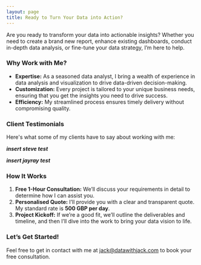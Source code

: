 ```yaml
---
layout: page
title: Ready to Turn Your Data into Action?
---
```


Are you ready to transform your data into actionable insights? Whether you need to create a brand new report, enhance existing dashboards, conduct in-depth data analysis, or fine-tune your data strategy, I’m here to help.


### Why Work with Me?

- **Expertise:** As a seasoned data analyst, I bring a wealth of experience in data analysis and visualization to drive data-driven decision-making.
- **Customization:** Every project is tailored to your unique business needs, ensuring that you get the insights you need to drive success.
- **Efficiency:** My streamlined process ensures timely delivery without compromising quality.

### Client Testimonials

Here's what some of my clients have to say about working with me:

***insert steve test***

***insert jayray test***



### How It Works

1. **Free 1-Hour Consultation:** We’ll discuss your requirements in detail to determine how I can assist you.
2. **Personalised Quote:** I’ll provide you with a clear and transparent quote. My standard rate is **500 GBP per day**.
3. **Project Kickoff:** If we’re a good fit, we’ll outline the deliverables and timeline, and then I’ll dive into the work to bring your data vision to life.

### Let’s Get Started!

Feel free to get in contact with me at [jack@datawithjack.com](mailto:jack@datawithjack.com) to book your free consultation.
